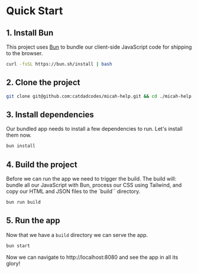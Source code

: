 # Quick Start

## 1. Install Bun

This project uses [Bun](https://bun.sh/) to bundle our client-side JavaScript code for shipping to the browser.

```bash
curl -fsSL https://bun.sh/install | bash
```

## 2. Clone the project

```bash
git clone git@github.com:catdadcodes/micah-help.git && cd ./micah-help
```

## 3. Install dependencies

Our bundled app needs to install a few dependencies to run. Let's install them now.

```bash
bun install
```

## 4. Build the project

Before we can run the app we need to trigger the build. The build will: bundle all our JavaScript with Bun, process our CSS using Tailwind, and copy our HTML and JSON files to the `build`` directory.

```bash
bun run build
```

## 5. Run the app

Now that we have a `build` directory we can serve the app.

```bash
bun start
```

Now we can navigate to http://localhost:8080 and see the app in all its glory!
